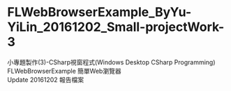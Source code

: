 # FLWebBrowserExample_ByYu-YiLin_20161202_Small-projectWork-3
小專題製作(3)-CSharp視窗程式(Windows Desktop CSharp Programming)</br>
FLWebBrowserExample 簡單Web瀏覽器</br>
Update 20161202 報告檔案</br>